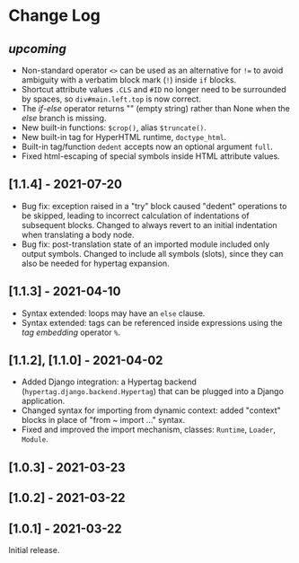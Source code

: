 # Change Log

## *upcoming*

- Non-standard operator `<>` can be used as an alternative for `!=` 
  to avoid ambiguity with a verbatim block mark (`!`) inside `if` blocks.
- Shortcut attribute values `.CLS` and `#ID` no longer need to be surrounded 
  by spaces, so `div#main.left.top` is now correct.
- The *if-else* operator returns "" (empty string) rather than None
  when the *else* branch is missing.
- New built-in functions: `$crop()`, alias `$truncate()`.
- New built-in tag for HyperHTML runtime, `doctype_html`.
- Built-in tag/function `dedent` accepts now an optional argument `full`.
- Fixed html-escaping of special symbols inside HTML attribute values.

## [1.1.4] - 2021-07-20

- Bug fix: exception raised in a "try" block caused "dedent" operations to be skipped,
  leading to incorrect calculation of indentations of subsequent blocks.
  Changed to always revert to an initial indentation when translating a body node.
- Bug fix: post-translation state of an imported module included only output symbols.
  Changed to include all symbols (slots), since they can also be needed 
  for hypertag expansion.

## [1.1.3] - 2021-04-10

- Syntax extended: loops may have an `else` clause.
- Syntax extended: tags can be referenced inside expressions using the _tag embedding_ operator `%`.

## [1.1.2], [1.1.0] - 2021-04-02

- Added Django integration: a Hypertag backend (`hypertag.django.backend.Hypertag`) that can be plugged into a Django application.
- Changed syntax for importing from dynamic context: added "context" blocks in place of "from ~ import ..." syntax.
- Fixed and improved the import mechanism, classes: `Runtime`, `Loader`, `Module`.

## [1.0.3] - 2021-03-23

## [1.0.2] - 2021-03-22

## [1.0.1] - 2021-03-22

Initial release.
